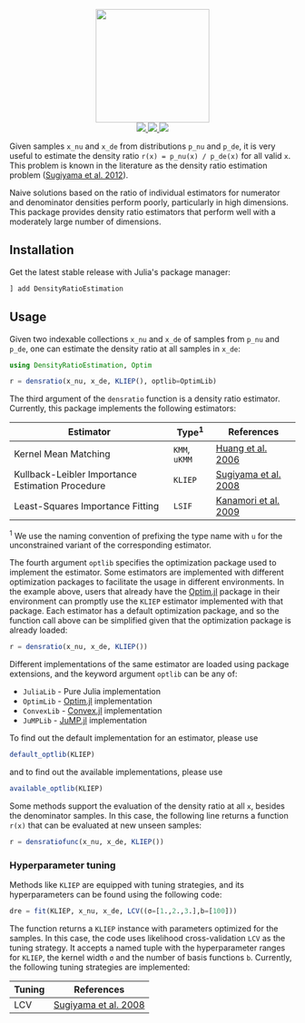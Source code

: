 <p align="center">
  <img src="docs/DensRatio.png" height="200"><br>
  <a href="https://github.com/JuliaML/DensityRatioEstimation.jl/actions">
    <img src="https://img.shields.io/github/actions/workflow/status/JuliaML/DensityRatioEstimation.jl/CI.yml?branch=master&style=flat-square">
  </a>
  <a href="https://codecov.io/gh/JuliaML/DensityRatioEstimation.jl">
    <img src="https://img.shields.io/codecov/c/github/JuliaML/DensityRatioEstimation.jl?style=flat-square">
  </a>
  <a href="LICENSE">
    <img src="https://img.shields.io/badge/license-MIT-blue.svg?style=flat-square">
  </a>
</p>

Given samples `x_nu` and `x_de` from distributions `p_nu` and `p_de`, it is very
useful to estimate the density ratio `r(x) = p_nu(x) / p_de(x)` for all valid `x`.
This problem is known in the literature as the density ratio estimation problem
([Sugiyama et al. 2012](https://www.cambridge.org/core/books/density-ratio-estimation-in-machine-learning/BCBEA6AEAADD66569B1E85DDDEAA7648)).

Naive solutions based on the ratio of individual estimators for numerator and
denominator densities perform poorly, particularly in high dimensions. This
package provides density ratio estimators that perform well with a moderately
large number of dimensions.

## Installation

Get the latest stable release with Julia's package manager:

```julia
] add DensityRatioEstimation
```

## Usage

Given two indexable collections `x_nu` and `x_de` of samples from `p_nu` and
`p_de`, one can estimate the density ratio at all samples in `x_de`:

```julia
using DensityRatioEstimation, Optim

r = densratio(x_nu, x_de, KLIEP(), optlib=OptimLib)
```

The third argument of the `densratio` function is a density ratio estimator.
Currently, this package implements the following estimators:

| Estimator | Type<sup>1</sup> | References |
| --------- | ---- | ---------- |
| Kernel Mean Matching | `KMM`, `uKMM` | [Huang et al. 2006](https://papers.nips.cc/paper/3075-correcting-sample-selection-bias-by-unlabeled-data.pdf) |
| Kullback-Leibler Importance Estimation Procedure | `KLIEP` | [Sugiyama et al. 2008](https://link.springer.com/article/10.1007/s10463-008-0197-x) |
| Least-Squares Importance Fitting | `LSIF` | [Kanamori et al. 2009](http://www.jmlr.org/papers/volume10/kanamori09a/kanamori09a.pdf) |

<sup>1</sup> We use the naming convention of prefixing the type name with `u` for the unconstrained variant of the corresponding estimator.

The fourth argument `optlib` specifies the optimization package used to implement
the estimator. Some estimators are implemented with different optimization packages
to facilitate the usage in different environments. In the example above, users that
already have the [Optim.jl](https://github.com/JuliaNLSolvers/Optim.jl) package in
their environment can promptly use the `KLIEP` estimator implemented with that package.
Each estimator has a default optimization package, and so the function call above
can be simplified given that the optimization package is already loaded:

```julia
r = densratio(x_nu, x_de, KLIEP())
```

Different implementations of the same estimator are loaded using package extensions,
and the keyword argument `optlib` can be any of:

* `JuliaLib`  - Pure Julia implementation
* `OptimLib`  - [Optim.jl](https://github.com/JuliaNLSolvers/Optim.jl) implementation
* `ConvexLib` - [Convex.jl](https://github.com/JuliaOpt/Convex.jl) implementation
* `JuMPLib`   - [JuMP.jl](https://github.com/JuliaOpt/JuMP.jl) implementation

To find out the default implementation for an estimator, please use

```julia
default_optlib(KLIEP)
```

and to find out the available implementations, please use

```julia
available_optlib(KLIEP)
```

Some methods support the evaluation of the density ratio at all `x`, besides the
denominator samples. In this case, the following line returns a function `r(x)`
that can be evaluated at new unseen samples:

```julia
r = densratiofunc(x_nu, x_de, KLIEP())
```

### Hyperparameter tuning

Methods like `KLIEP` are equipped with tuning strategies, and its hyperparameters
can be found using the following code:

```julia
dre = fit(KLIEP, x_nu, x_de, LCV((σ=[1.,2.,3.],b=[100]))
```

The function returns a `KLIEP` instance with parameters optimized for the samples.
In this case, the code uses likelihood cross-validation `LCV` as the tuning
strategy. It accepts a named tuple with the hyperparameter ranges for `KLIEP`,
the kernel width `σ` and the number of basis functions `b`. Currently, the
following tuning strategies are implemented:

| Tuning  | References |
| ------- | ---------- |
| LCV     | [Sugiyama et al. 2008](https://link.springer.com/article/10.1007/s10463-008-0197-x) |
